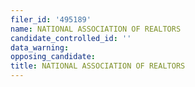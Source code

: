 ```yaml
---
filer_id: '495189'
name: NATIONAL ASSOCIATION OF REALTORS
candidate_controlled_id: ''
data_warning: 
opposing_candidate: 
title: NATIONAL ASSOCIATION OF REALTORS
---
```

